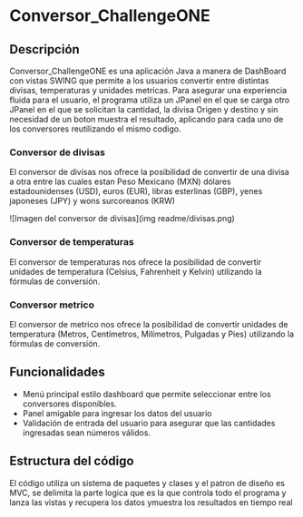 <h1>Conversor_ChallengeONE</h1>

<h2>Descripción</h2>
<p>Conversor_ChallengeONE es una aplicación Java a manera de DashBoard con vistas SWING que permite a los usuarios convertir entre distintas divisas, temperaturas y unidades metricas. Para asegurar una experiencia fluida
  para el usuario, el programa utiliza un JPanel en el que se carga otro JPanel en el que se solicitan la cantidad, la divisa Origen y destino y sin necesidad de un boton muestra el resultado, aplicando para cada uno de
  los conversores reutilizando el mismo codigo.</p>

<h3>Conversor de divisas</h3>
<p>El conversor de divisas nos ofrece la posibilidad de convertir de una divisa a otra entre las cuales estan Peso Mexicano (MXN) dólares estadounidenses (USD), euros (EUR), libras esterlinas (GBP), yenes japoneses (JPY) y wons surcoreanos (KRW) </p>

![Imagen del conversor de divisas](img readme/divisas.png)


<h3>Conversor de temperaturas</h3>
<p>El conversor de temperaturas nos ofrece la posibilidad de convertir unidades de temperatura (Celsius, Fahrenheit y Kelvin) utilizando la fórmulas de conversión.</p>

<h3>Conversor metrico</h3>
<p>El conversor de metrico nos ofrece la posibilidad de convertir unidades de temperatura (Metros, Centímetros, Milímetros, Pulgadas y Pies) utilizando la fórmulas de conversión.</p>

<h2>Funcionalidades</h2>
<ul>
  <li>Menú principal estilo dashboard que permite seleccionar entre los conversores disponibles.</li>
  <li>Panel amigable para ingresar los datos del usuario</li>
  <li>Validación de entrada del usuario para asegurar que las cantidades ingresadas sean números válidos.</li>
</ul>

<h2>Estructura del código</h2>
<p>El código utiliza un sistema de paquetes y clases y el patron de diseño es MVC, se delimita la parte logica que es la que controla todo el programa y lanza las vistas y recupera los datos ymuestra los resultados en tiempo real</p>
